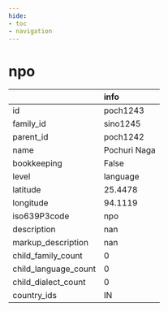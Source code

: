 ```yaml
---
hide:
- toc
- navigation
---
```

# npo
|                      | info         |
|:---------------------|:-------------|
| id                   | poch1243     |
| family_id            | sino1245     |
| parent_id            | poch1242     |
| name                 | Pochuri Naga |
| bookkeeping          | False        |
| level                | language     |
| latitude             | 25.4478      |
| longitude            | 94.1119      |
| iso639P3code         | npo          |
| description          | nan          |
| markup_description   | nan          |
| child_family_count   | 0            |
| child_language_count | 0            |
| child_dialect_count  | 0            |
| country_ids          | IN           |